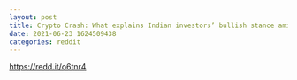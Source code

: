```yaml
--- 
layout: post 
title: Crypto Crash: What explains Indian investors’ bullish stance amid crypto crash 
date: 2021-06-23 1624509438 
categories: reddit 
--- 
```

https://redd.it/o6tnr4